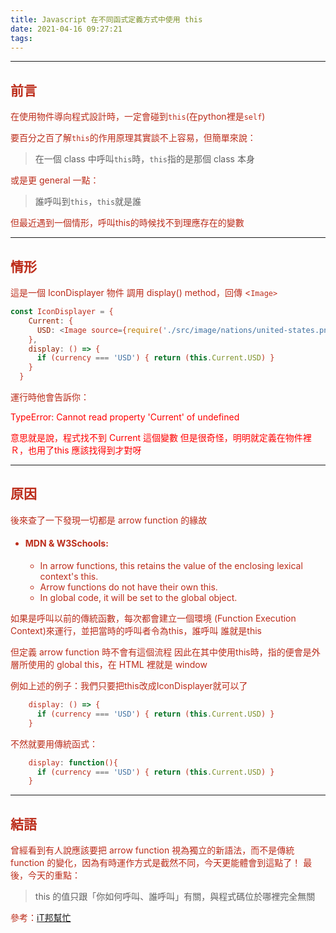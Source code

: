 ```yaml
---
title: Javascript 在不同函式定義方式中使用 this
date: 2021-04-16 09:27:21
tags:
---
```


***

## <font color="#BC2C1A"> 前言

在使用物件導向程式設計時，一定會碰到`this`(在python裡是`self`)

要百分之百了解`this`的作用原理其實談不上容易，但簡單來說：

> 在一個 class 中呼叫`this`時，`this`指的是那個 class 本身

或是更 general 一點：

> 誰呼叫到`this`，`this`就是誰

但最近遇到一個情形，呼叫this的時候找不到理應存在的變數

***

## <font color="#BC2C1A"> 情形

這是一個 IconDisplayer 物件
調用 display() method，回傳 <`Image>`

```javascript
const IconDisplayer = {
    Current: {
      USD: <Image source={require('./src/image/nations/united-states.png')} />
    },
    display: () => {
      if (currency === 'USD') { return (this.Current.USD) }
    }
  }
```

運行時他會告訴你：

<font color="red">TypeError: Cannot read property 'Current' of undefined

意思就是說，程式找不到 Current 這個變數
但是很奇怪，明明就定義在物件裡Ｒ，也用了this
應該找得到才對呀

---

## <font color="#BC2C1A"> 原因

後來查了一下發現一切都是 arrow function 的緣故

- #### MDN & W3Schools:
	- In arrow functions, this retains the value of 
	the enclosing lexical context's this.
	- Arrow functions do not have their own this.
	- In global code, it will be set to the global object.

如果是呼叫以前的傳統函數，每次都會建立一個環境 (Function Execution Context)來運行，並把當時的呼叫者令為this，誰呼叫 誰就是this

但定義 arrow function 時不會有這個流程
因此在其中使用this時，指的便會是外層所使用的 global this，在 HTML 裡就是 window

例如上述的例子：我們只要把this改成IconDisplayer就可以了

```javascript
    display: () => {
      if (currency === 'USD') { return (this.Current.USD) }
    }
```

不然就要用傳統函式：

```javascript
    display: function(){
      if (currency === 'USD') { return (this.Current.USD) }
    }
````

---

## <font color="#BC2C1A"> 結語

曾經看到有人說應該要把 arrow function 視為獨立的新語法，而不是傳統function 的變化，因為有時運作方式是截然不同，今天更能體會到這點了！
最後，今天的重點：

> this 的值只跟「你如何呼叫、誰呼叫」有關，與程式碼位於哪裡完全無關


參考：[iT邦幫忙](https://ithelp.ithome.com.tw/articles/10207992)
